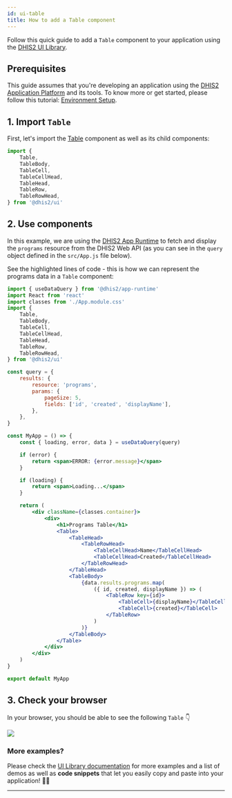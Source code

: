 ```yaml
---
id: ui-table
title: How to add a Table component
---
```


Follow this quick guide to add a `Table` component to your application using the [DHIS2 UI Library](/ui).

## Prerequisites

This guide assumes that you're developing an application using the [DHIS2 Application Platform](/docs/app-platform/getting-started) and its tools. To know more or get started, please follow this tutorial: [Environment Setup](/docs/tutorials/setup-env).

## 1. Import `Table`

First, let's import the [Table](pathname:///demo/?path=/docs/table--static-layout) component as well as its child components:

```js
import {
    Table,
    TableBody,
    TableCell,
    TableCellHead,
    TableHead,
    TableRow,
    TableRowHead,
} from '@dhis2/ui'
```

## 2. Use components

In this example, we are using the [DHIS2 App Runtime](/docs/app-runtime/hooks/useDataQuery) to fetch and display the `programs` resource from the DHIS2 Web API (as you can see in the `query` object defined in the `src/App.js` file below).

See the highlighted lines of code - this is how we can represent the programs data in a `Table` component:

```jsx {43-60} title="src/App.js"
import { useDataQuery } from '@dhis2/app-runtime'
import React from 'react'
import classes from './App.module.css'
import {
    Table,
    TableBody,
    TableCell,
    TableCellHead,
    TableHead,
    TableRow,
    TableRowHead,
} from '@dhis2/ui'

const query = {
    results: {
        resource: 'programs',
        params: {
            pageSize: 5,
            fields: ['id', 'created', 'displayName'],
        },
    },
}

const MyApp = () => {
    const { loading, error, data } = useDataQuery(query)

    if (error) {
        return <span>ERROR: {error.message}</span>
    }

    if (loading) {
        return <span>Loading...</span>
    }

    return (
        <div className={classes.container}>
            <div>
                <h1>Programs Table</h1>
                <Table>
                    <TableHead>
                        <TableRowHead>
                            <TableCellHead>Name</TableCellHead>
                            <TableCellHead>Created</TableCellHead>
                        </TableRowHead>
                    </TableHead>
                    <TableBody>
                        {data.results.programs.map(
                            ({ id, created, displayName }) => (
                                <TableRow key={id}>
                                    <TableCell>{displayName}</TableCell>
                                    <TableCell>{created}</TableCell>
                                </TableRow>
                            )
                        )}
                    </TableBody>
                </Table>
            </div>
        </div>
    )
}

export default MyApp
```

## 3. Check your browser

In your browser, you should be able to see the following `Table` 👇

![](./assets/ui-table.png)

### More examples?

Please check the [UI Library documentation](pathname:///demo/?path=/docs//table--static-layout) for more examples and a list of demos as well as **code snippets** that let you easily copy and paste into your application! 👌🏽

---
